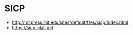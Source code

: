 # SICP

- <http://mitpress.mit.edu/sites/default/files/sicp/index.html>
- <https://sicp.iijlab.net>

